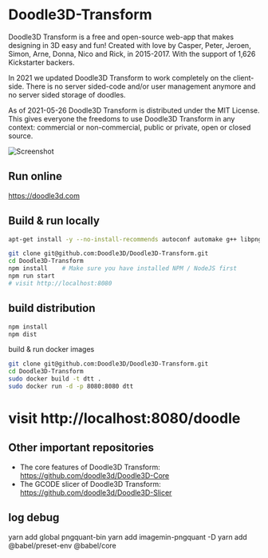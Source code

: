 # Doodle3D-Transform
Doodle3D Transform is a free and open-source web-app that makes designing in 3D easy and fun! Created with love by Casper, Peter, Jeroen, Simon, Arne, Donna, Nico and Rick, in 2015-2017. With the support of 1,626 Kickstarter backers.

In 2021 we updated Doodle3D Transform to work completely on the client-side. There is no server sided-code and/or user management anymore and no server sided storage of doodles.

As of 2021-05-26 Doodle3D Transform is distributed under the MIT License. This gives everyone the freedoms to use Doodle3D Transform in any context: commercial or non-commercial, public or private, open or closed source.

![Screenshot](screenshot.png)

## Run online
https://doodle3d.com



## Build & run locally


```bash
apt-get install -y --no-install-recommends autoconf automake g++ libpng-dev make libimagequant-dev

git clone git@github.com:Doodle3D/Doodle3D-Transform.git
cd Doodle3D-Transform
npm install    # Make sure you have installed NPM / NodeJS first
npm run start
# visit http://localhost:8080
```


## build distribution
```bash
npm install
npm dist
```

build & run docker images
```bash
git clone git@github.com:Doodle3D/Doodle3D-Transform.git
cd Doodle3D-Transform
sudo docker build -t dtt .
sudo docker run -d -p 8080:8080 dtt
```
# visit  http://localhost:8080/doodle

## Other important repositories
* The core features of Doodle3D Transform: https://github.com/doodle3d/Doodle3D-Core
* The GCODE slicer of Doodle3D Transform: https://github.com/doodle3d/Doodle3D-Slicer






## log debug
yarn add global pngquant-bin
yarn add imagemin-pngquant -D
yarn add @babel/preset-env @babel/core